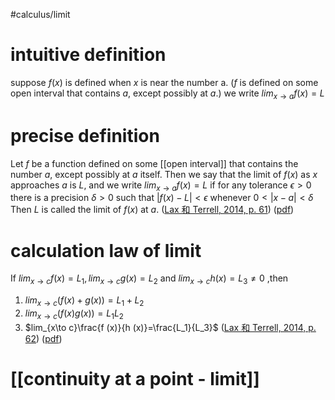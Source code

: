 #calculus/limit
# intuitive definition
suppose $f(x)$ is defined when $x$ is near the number a. ($f$ is defined on some open interval that contains $a$, except possibly at $a$.)
we write $lim_{x \to a}f(x) = L$
# precise definition 
Let $f$ be a function defined on some [[open interval]] that contains the number $a$, except possibly at $a$ itself. Then we say that the limit of $f(x)$ as $x$ approaches $a$ is $L$, and we write
$lim_{x \to a}f(x) = L$
if for any tolerance $\epsilon > 0$ there is a precision $\delta > 0$ such that
$|f(x) - L|<\epsilon$ whenever $0 < |x - a |< \delta$ 
Then $L$ is called the limit of $f(x)$ at $a$. 
([Lax 和 Terrell, 2014, p. 61](zotero://select/library/items/T6IUTL24)) ([pdf](zotero://open-pdf/library/items/YL3VT4CZ?page=73&annotation=LW5PSR7F))
# calculation law of limit 
If $lim_{x\to c}f(x)=L_{1},lim_{x\to c}g(x)=L_{2}$ and $lim_{x\to c}h (x)=L_{3}\neq 0$ ,then
1. $lim_{x\to c}(f (x)+g (x)) = L_{1}+L_{2}$
2. $lim_{x\to c}(f(x)g(x))=L_{1}L_{2}$
3. $lim_{x\to c}\frac{f (x)}{h (x)}=\frac{L_1}{L_3}$ 
([Lax 和 Terrell, 2014, p. 62](zotero://select/library/items/T6IUTL24)) ([pdf](zotero://open-pdf/library/items/YL3VT4CZ?page=74&annotation=RJXSLC6I))
#  [[continuity at a point - limit]]



